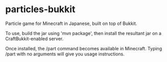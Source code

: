 particles-bukkit
================

Particle game for Minecraft in Japanese, built on top of Bukkit.

To use, build the jar using 'mvn package', then install the resultant jar on a CraftBukkit-enabled server.

Once installed, the /part command becomes available in Minecraft.  Typing /part with no arguments will give you usage instructions.

